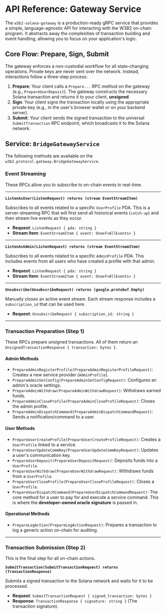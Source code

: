 # API Reference: Gateway Service

The `w3b2-solana-gateway` is a production-ready gRPC service that provides a simple, language-agnostic API for interacting with the W3B2 on-chain program. It abstracts away the complexities of transaction building and event handling, allowing you to focus on your application's logic.

## Core Flow: Prepare, Sign, Submit

The gateway enforces a non-custodial workflow for all state-changing operations. Private keys are never sent over the network. Instead, interactions follow a three-step process:

1.  **Prepare**: Your client calls a `Prepare...` RPC method on the gateway (e.g., `PrepareUserDeposit`). The gateway constructs the necessary Solana transaction and returns it to your client, **unsigned**.
2.  **Sign**: Your client signs the transaction locally using the appropriate private key (e.g., in the user's browser wallet or on your backend server).
3.  **Submit**: Your client sends the signed transaction to the universal `SubmitTransaction` RPC endpoint, which broadcasts it to the Solana network.

## Service: `BridgeGatewayService`

The following methods are available on the `w3b2.protocol.gateway.BridgeGatewayService`.

### Event Streaming

These RPCs allow you to subscribe to on-chain events in real-time.

---

**`ListenAsUser(ListenRequest) returns (stream EventStreamItem)`**

Subscribes to all events related to a specific `UserProfile` PDA. This is a server-streaming RPC that will first send all historical events (`catch-up`) and then stream live events as they occur.

-   **Request**: `ListenRequest { pda: string }`
-   **Stream Item**: `EventStreamItem { event: Oneof<AllEvents> }`

---

**`ListenAsAdmin(ListenRequest) returns (stream EventStreamItem)`**

Subscribes to all events related to a specific `AdminProfile` PDA. This includes events from all users who have created a profile with that admin.

-   **Request**: `ListenRequest { pda: string }`
-   **Stream Item**: `EventStreamItem { event: Oneof<AllEvents> }`

---

**`Unsubscribe(UnsubscribeRequest) returns (google.protobuf.Empty)`**

Manually closes an active event stream. Each stream response includes a `subscription_id` that can be used here.

-   **Request**: `UnsubscribeRequest { subscription_id: string }`

---

### Transaction Preparation (Step 1)

These RPCs prepare unsigned transactions. All of them return an `UnsignedTransactionResponse { transaction: bytes }`.

#### **Admin Methods**

-   `PrepareAdminRegisterProfile(PrepareAdminRegisterProfileRequest)`: Creates a new service provider (`AdminProfile`).
-   `PrepareAdminSetConfig(PrepareAdminSetConfigRequest)`: Configures an admin's oracle settings.
-   `PrepareAdminWithdraw(PrepareAdminWithdrawRequest)`: Withdraws earned funds.
-   `PrepareAdminCloseProfile(PrepareAdminCloseProfileRequest)`: Closes the admin profile.
-   `PrepareAdminDispatchCommand(PrepareAdminDispatchCommandRequest)`: Sends a notification/command to a user.

#### **User Methods**

-   `PrepareUserCreateProfile(PrepareUserCreateProfileRequest)`: Creates a `UserProfile` linked to a service.
-   `PrepareUserUpdateCommKey(PrepareUserUpdateCommKeyRequest)`: Updates a user's communication key.
-   `PrepareUserDeposit(PrepareUserDepositRequest)`: Deposits funds into a `UserProfile`.
-   `PrepareUserWithdraw(PrepareUserWithdrawRequest)`: Withdraws funds from a `UserProfile`.
-   `PrepareUserCloseProfile(PrepareUserCloseProfileRequest)`: Closes a `UserProfile`.
-   `PrepareUserDispatchCommand(PrepareUserDispatchCommandRequest)`: The core method for a user to pay for and execute a service command. This is where the **developer-owned oracle signature** is passed in.

#### **Operational Methods**

-   `PrepareLogAction(PrepareLogActionRequest)`: Prepares a transaction to log a generic action on-chain for auditing.

---

### Transaction Submission (Step 2)

This is the final step for all on-chain actions.

**`SubmitTransaction(SubmitTransactionRequest) returns (TransactionResponse)`**

Submits a signed transaction to the Solana network and waits for it to be processed.

-   **Request**: `SubmitTransactionRequest { signed_transaction: bytes }`
-   **Response**: `TransactionResponse { signature: string }` (The transaction signature).